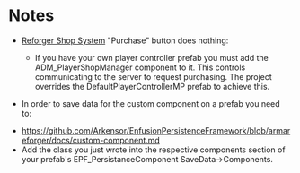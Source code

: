 # Notes

* [Reforger Shop System](https://github.com/ekudmada/Reforger-Shop-System) "Purchase" button does nothing:
  - If you have your own player controller prefab you must add the ADM_PlayerShopManager component to it. This controls communicating to the server to request purchasing. The project overrides the DefaultPlayerControllerMP prefab to achieve this.

* In order to save data for the custom component on a prefab you need to:
 - https://github.com/Arkensor/EnfusionPersistenceFramework/blob/armareforger/docs/custom-component.md
 - Add the class you just wrote into the respective components section of your prefab's EPF_PersistanceComponent SaveData->Components.
